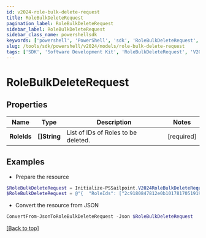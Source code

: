 ```yaml
---
id: v2024-role-bulk-delete-request
title: RoleBulkDeleteRequest
pagination_label: RoleBulkDeleteRequest
sidebar_label: RoleBulkDeleteRequest
sidebar_class_name: powershellsdk
keywords: ['powershell', 'PowerShell', 'sdk', 'RoleBulkDeleteRequest', 'V2024RoleBulkDeleteRequest'] 
slug: /tools/sdk/powershell/v2024/models/role-bulk-delete-request
tags: ['SDK', 'Software Development Kit', 'RoleBulkDeleteRequest', 'V2024RoleBulkDeleteRequest']
---
```



# RoleBulkDeleteRequest

## Properties

Name | Type | Description | Notes
------------ | ------------- | ------------- | -------------
**RoleIds** | **[]String** | List of IDs of Roles to be deleted. | [required]

## Examples

- Prepare the resource
```powershell
$RoleBulkDeleteRequest = Initialize-PSSailpoint.V2024RoleBulkDeleteRequest  -RoleIds [2c9180847812e0b1017817051919ecca, 2c9180887812e0b201781e129f151816]
$RoleBulkDeleteRequest = @"{  "RoleIds": ["2c9180847812e0b1017817051919ecca", "2c9180887812e0b201781e129f151816"] }"@
```

- Convert the resource from JSON
```powershell
ConvertFrom-JsonToRoleBulkDeleteRequest -Json $RoleBulkDeleteRequest
```


[[Back to top]](#) 

